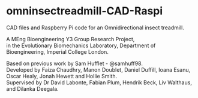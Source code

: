 # omninsectreadmill-CAD-Raspi
CAD files and Raspberry Pi code for an Omnidirectional insect treadmill.  

A MEng Bioengineering Y3 Group Research Project,  
in the Evolutionary Biomechanics Laboratory, Department of Bioengineering, Imperial College London.  

Based on previous work by Sam Hufflet - @samhuff98.    
Developed by Faiza Chaudhry, Manon Doublet, Daniel Duffill, Ioana Esanu, Oscar Healy, Jonah Hewett and Hollie Smith.  
Supervised by Dr David Labonte, Fabian Plum, Hendrik Beck, Liv Walthaus, and Dilanka Deegala.
